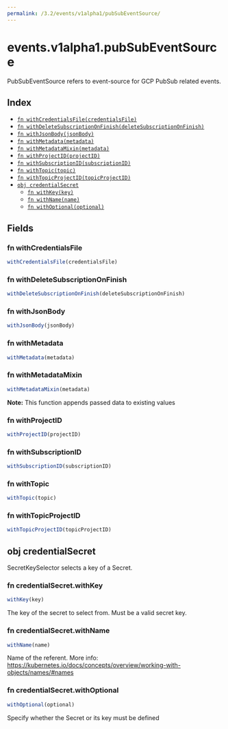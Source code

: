 ```yaml
---
permalink: /3.2/events/v1alpha1/pubSubEventSource/
---
```


# events.v1alpha1.pubSubEventSource

PubSubEventSource refers to event-source for GCP PubSub related events.

## Index

* [`fn withCredentialsFile(credentialsFile)`](#fn-withcredentialsfile)
* [`fn withDeleteSubscriptionOnFinish(deleteSubscriptionOnFinish)`](#fn-withdeletesubscriptiononfinish)
* [`fn withJsonBody(jsonBody)`](#fn-withjsonbody)
* [`fn withMetadata(metadata)`](#fn-withmetadata)
* [`fn withMetadataMixin(metadata)`](#fn-withmetadatamixin)
* [`fn withProjectID(projectID)`](#fn-withprojectid)
* [`fn withSubscriptionID(subscriptionID)`](#fn-withsubscriptionid)
* [`fn withTopic(topic)`](#fn-withtopic)
* [`fn withTopicProjectID(topicProjectID)`](#fn-withtopicprojectid)
* [`obj credentialSecret`](#obj-credentialsecret)
  * [`fn withKey(key)`](#fn-credentialsecretwithkey)
  * [`fn withName(name)`](#fn-credentialsecretwithname)
  * [`fn withOptional(optional)`](#fn-credentialsecretwithoptional)

## Fields

### fn withCredentialsFile

```ts
withCredentialsFile(credentialsFile)
```



### fn withDeleteSubscriptionOnFinish

```ts
withDeleteSubscriptionOnFinish(deleteSubscriptionOnFinish)
```



### fn withJsonBody

```ts
withJsonBody(jsonBody)
```



### fn withMetadata

```ts
withMetadata(metadata)
```



### fn withMetadataMixin

```ts
withMetadataMixin(metadata)
```



**Note:** This function appends passed data to existing values

### fn withProjectID

```ts
withProjectID(projectID)
```



### fn withSubscriptionID

```ts
withSubscriptionID(subscriptionID)
```



### fn withTopic

```ts
withTopic(topic)
```



### fn withTopicProjectID

```ts
withTopicProjectID(topicProjectID)
```



## obj credentialSecret

SecretKeySelector selects a key of a Secret.

### fn credentialSecret.withKey

```ts
withKey(key)
```

The key of the secret to select from.  Must be a valid secret key.

### fn credentialSecret.withName

```ts
withName(name)
```

Name of the referent. More info: https://kubernetes.io/docs/concepts/overview/working-with-objects/names/#names

### fn credentialSecret.withOptional

```ts
withOptional(optional)
```

Specify whether the Secret or its key must be defined